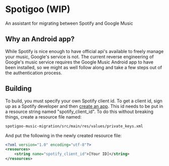Spotigoo (WIP)
==============
An assistant for migrating between Spotify and Google Music

Why an Android app?
-------------------
While Spotify is nice enough to have official api's available to freely manage
your music, Google's service is not. The current reverse engineering of
Google's music service requires the Google Music Android app to have been
installed, so we might as well follow along and take a few steps out of the
authentication process.

Building
--------
To build, you must specify your own Spotify client id. To get a client id,
sign up as a Spotify developer and then
[create an app](https://developer.spotify.com/my-applications/#!/applications).
This id needs to be put in a resource string named "spotify_client_id".
To do this without breaking things, create a resource file named:
```
spotigoo-music-migration/src/main/res/values/private_keys.xml
```
And put the following in the newly created resource file:
```xml
<?xml version="1.0" encoding="utf-8"?>
<resources>
    <string name="spotify_client_id">[Your ID]</string>
</resources>
```

